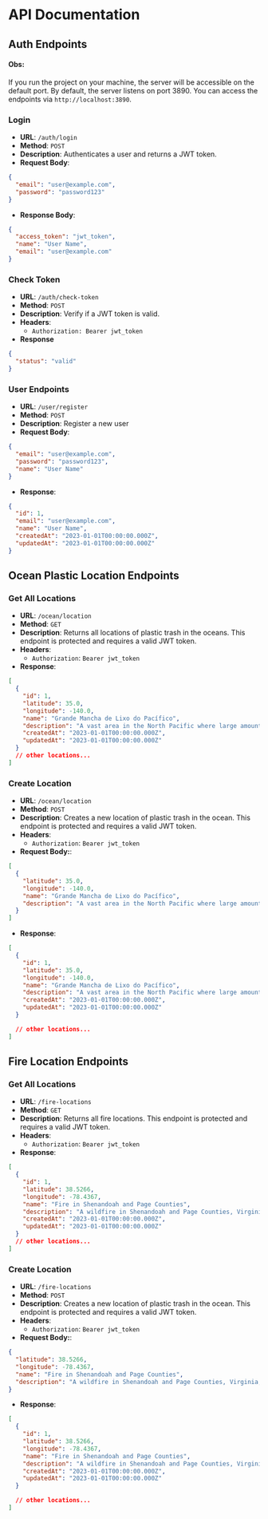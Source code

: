# API Documentation

## Auth Endpoints

#### Obs:

If you run the project on your machine, the server will be accessible on the default port. By default, the server listens on port 3890. You can access the endpoints via `http://localhost:3890`.

### Login

- **URL**: `/auth/login`
- **Method**: `POST`
- **Description**: Authenticates a user and returns a JWT token.
- **Request Body**:

```json
{
  "email": "user@example.com",
  "password": "password123"
}
```

- **Response Body**:

```json
{
  "access_token": "jwt_token",
  "name": "User Name",
  "email": "user@example.com"
}
```

### Check Token

- **URL**: `/auth/check-token`
- **Method**: `POST`
- **Description**: Verify if a JWT token is valid.
- **Headers**:
  - `Authorization: Bearer jwt_token`
- **Response**

```json
{
  "status": "valid"
}
```

### User Endpoints

- **URL**: `/user/register`
- **Method**: `POST`
- **Description**: Register a new user
- **Request Body**:

```json
{
  "email": "user@example.com",
  "password": "password123",
  "name": "User Name"
}
```

- **Response**:

```json
{
  "id": 1,
  "email": "user@example.com",
  "name": "User Name",
  "createdAt": "2023-01-01T00:00:00.000Z",
  "updatedAt": "2023-01-01T00:00:00.000Z"
}
```

## Ocean Plastic Location Endpoints

### Get All Locations

- **URL**: `/ocean/location`
- **Method**: `GET`
- **Description**: Returns all locations of plastic trash in the oceans. This endpoint is protected and requires a valid JWT token.
- **Headers**:
  - `Authorization`: `Bearer jwt_token`
- **Response**:

```json
[
  {
    "id": 1,
    "latitude": 35.0,
    "longitude": -140.0,
    "name": "Grande Mancha de Lixo do Pacífico",
    "description": "A vast area in the North Pacific where large amounts of plastic trash accumulate due to ocean currents.",
    "createdAt": "2023-01-01T00:00:00.000Z",
    "updatedAt": "2023-01-01T00:00:00.000Z"
  }
  // other locations...
]
```

### Create Location

- **URL**: `/ocean/location`
- **Method**: `POST`
- **Description**: Creates a new location of plastic trash in the ocean. This endpoint is protected and requires a valid JWT token.
- **Headers**:
  - `Authorization`: `Bearer jwt_token`
- **Request Body:**:

```json
[
  {
    "latitude": 35.0,
    "longitude": -140.0,
    "name": "Grande Mancha de Lixo do Pacífico",
    "description": "A vast area in the North Pacific where large amounts of plastic trash accumulate due to ocean currents."
  }
]
```

- **Response**:

```json
[
  {
    "id": 1,
    "latitude": 35.0,
    "longitude": -140.0,
    "name": "Grande Mancha de Lixo do Pacífico",
    "description": "A vast area in the North Pacific where large amounts of plastic trash accumulate due to ocean currents.",
    "createdAt": "2023-01-01T00:00:00.000Z",
    "updatedAt": "2023-01-01T00:00:00.000Z"
  }

  // other locations...
]
```

## Fire Location Endpoints

### Get All Locations

- **URL**: `/fire-locations`
- **Method**: `GET`
- **Description**: Returns all fire locations. This endpoint is protected and requires a valid JWT token.
- **Headers**:
  - `Authorization`: `Bearer jwt_token`
- **Response**:

```json
[
  {
    "id": 1,
    "latitude": 38.5266,
    "longitude": -78.4367,
    "name": "Fire in Shenandoah and Page Counties",
    "description": "A wildfire in Shenandoah and Page Counties, Virginia, that burned 6,399 acres.",
    "createdAt": "2023-01-01T00:00:00.000Z",
    "updatedAt": "2023-01-01T00:00:00.000Z"
  }
  // other locations...
]
```

### Create Location

- **URL**: `/fire-locations`
- **Method**: `POST`
- **Description**: Creates a new location of plastic trash in the ocean. This endpoint is protected and requires a valid JWT token.
- **Headers**:
  - `Authorization`: `Bearer jwt_token`
- **Request Body:**:

```json
{
  "latitude": 38.5266,
  "longitude": -78.4367,
  "name": "Fire in Shenandoah and Page Counties",
  "description": "A wildfire in Shenandoah and Page Counties, Virginia, that burned 6,399 acres."
}
```

- **Response**:

```json
[
  {
    "id": 1,
    "latitude": 38.5266,
    "longitude": -78.4367,
    "name": "Fire in Shenandoah and Page Counties",
    "description": "A wildfire in Shenandoah and Page Counties, Virginia, that burned 6,399 acres.",
    "createdAt": "2023-01-01T00:00:00.000Z",
    "updatedAt": "2023-01-01T00:00:00.000Z"
  }

  // other locations...
]
```
